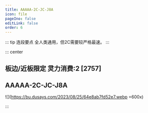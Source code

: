 ```yaml
---
title: AAAAA-2C-JC-J8A
icon: file
pageIno: false
editLink: false
order: 6
---
```


::: tip 连段要点
全人类通用，但2C需要较严格最速。
:::

::: center
## **板边/近板限定 灵力消费:2 [2757]**
## **AAAAA-2C-JC-J8A**

![](https://bu.dusays.com/2023/08/25/64e8ab7fd52e7.webp =600x)

:::
